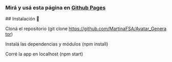### Mirá y usá esta página en [Github Pages](https://martinafsa.github.io/Avatar_Generator/)

## Instalación 🔧 
  
 Cloná el repositorio (git clone https://github.com/MartinaFSA/Avatar_Generator)
  
 Instalá las dependencias y módulos (npm install) 
  
 Corré la app en localhost (npm start)
